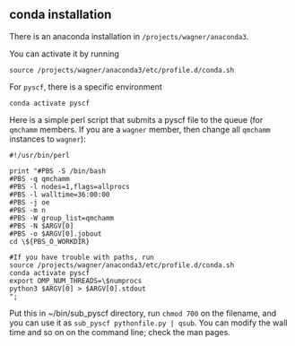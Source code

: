 ## conda installation

There is an anaconda installation in `/projects/wagner/anaconda3`.

You can activate it by running
```
source /projects/wagner/anaconda3/etc/profile.d/conda.sh
```

For `pyscf`, there is a specific environment
```
conda activate pyscf
```

Here is a simple perl script that submits a pyscf file to the queue (for `qmchamm` members. If you are a `wagner` member, then change all `qmchamm` instances to `wagner`):
```
#!/usr/bin/perl

print "#PBS -S /bin/bash
#PBS -q qmchamm
#PBS -l nodes=1,flags=allprocs
#PBS -l walltime=36:00:00
#PBS -j oe
#PBS -m n
#PBS -W group_list=qmchamm
#PBS -N $ARGV[0]
#PBS -o $ARGV[0].jobout
cd \${PBS_O_WORKDIR}

#If you have trouble with paths, run
source /projects/wagner/anaconda3/etc/profile.d/conda.sh
conda activate pyscf
export OMP_NUM_THREADS=\$numprocs
python3 $ARGV[0] > $ARGV[0].stdout
";
```

Put this in  ~/bin/sub_pyscf directory, run `chmod 700` on the filename, and you can use it as `sub_pyscf pythonfile.py | qsub`. 
You can modify the wall time and so on on the command line; check the man pages. 